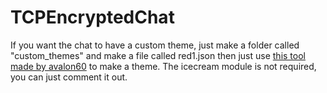 # TCPEncryptedChat

If you want the chat to have a custom theme, just make a folder called "custom_themes" and make a file called red1.json then just use <a href="https://github.com/avalon60/ctk_theme_builder">this tool made by avalon60</a> to make a theme. The icecream module is not required, you can just comment it out.
